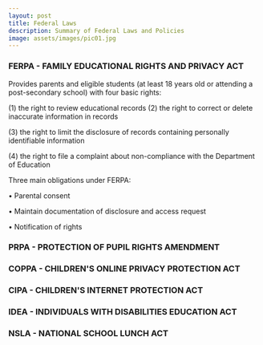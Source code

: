 ```yaml
---
layout: post
title: Federal Laws
description: Summary of Federal Laws and Policies
image: assets/images/pic01.jpg
---
```


### FERPA - FAMILY EDUCATIONAL RIGHTS AND PRIVACY ACT

Provides parents and eligible students (at least 18 years old or attending a post-secondary school) with four basic rights:

(1) the right to review educational records
(2) the right to correct or delete inaccurate information in records

(3) the right to limit the disclosure of records containing personally identifiable information

(4) the right to file a complaint about non-compliance with the Department of Education

Three main obligations under FERPA:

• Parental consent

• Maintain documentation of disclosure and access request

• Notification of rights

### PRPA - PROTECTION OF PUPIL RIGHTS AMENDMENT

### COPPA - CHILDREN'S ONLINE PRIVACY PROTECTION ACT

### CIPA - CHILDREN'S INTERNET PROTECTION ACT

### IDEA - INDIVIDUALS WITH DISABILITIES EDUCATION ACT

### NSLA - NATIONAL SCHOOL LUNCH ACT
